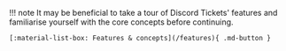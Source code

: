 !!! note
	It may be beneficial to take a tour of Discord Tickets' features and familiarise yourself with the core concepts before continuing.
	
	[:material-list-box: Features & concepts](/features){ .md-button }